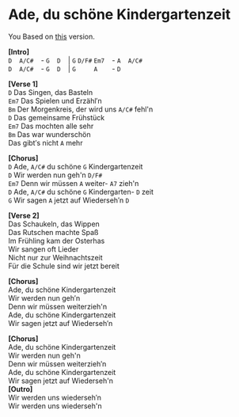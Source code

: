 # Ade, du schöne Kindergartenzeit  
You Based on [this](https://www.youtube.com/watch?v=5KIh0j2d_0g) version.  
  
**[Intro]**  
`D` ` ` `A/C#` ` ` - `G` ` ` `D` ` ` | `G` `D/F#` `Em7` ` ` - `A` ` ` `A/C#` ` `  
`D` ` ` `A/C#` ` ` - `G` ` ` `D` ` ` | `G` `    ` `A  ` ` ` - `D` ` ` `    ` ` `  

**[Verse 1]**  
`D` Das Singen, das Basteln  
`Em7` Das Spielen und Erzähl′n  
`Bm` Der Morgenkreis, der wird uns `A/C#` fehl'n  
`D` Das gemeinsame Frühstück  
`Em7` Das mochten alle sehr  
`Bm` Das war wunderschön  
Das gibt′s nicht `A` mehr  

**[Chorus]**  
`D` Ade, `A/C#` du schöne `G` Kindergartenzeit  
`D` Wir werden nun geh'n `D/F#`  
`Em7` Denn wir müssen `A` weiter- `A7` zieh'n  
`D` Ade, `A/C#` du schöne `G` Kindergarten- `D` zeit  
`G` Wir sagen `A` jetzt auf Wiederseh′n `D`  

**[Verse 2]**  
Das Schaukeln, das Wippen  
Das Rutschen machte Spaß  
Im Frühling kam der Osterhas  
Wir sangen oft Lieder  
Nicht nur zur Weihnachtszeit  
Für die Schule sind wir jetzt bereit  

**[Chorus]**  
Ade, du schöne Kindergartenzeit  
Wir werden nun geh′n  
Denn wir müssen weiterzieh'n  
Ade, du schöne Kindergartenzeit  
Wir sagen jetzt auf Wiederseh′n  

**[Chorus]**  
Ade, du schöne Kindergartenzeit  
Wir werden nun geh'n  
Denn wir müssen weiterzieh′n  
Ade, du schöne Kindergartenzeit  
Wir sagen jetzt auf Wiederseh'n  
**[Outro]**  
Wir werden uns wiederseh′n  
Wir werden uns wiederseh'n  
